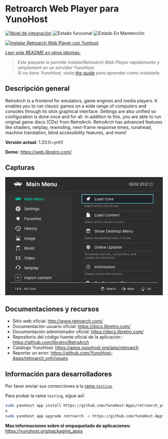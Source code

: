 <!--
Este archivo README esta generado automaticamente<https://github.com/YunoHost/apps/tree/master/tools/readme_generator>
No se debe editar a mano.
-->

# Retroarch Web Player para YunoHost

[![Nivel de integración](https://apps.yunohost.org/badge/integration/retroarch)](https://ci-apps.yunohost.org/ci/apps/retroarch/)
![Estado funcional](https://apps.yunohost.org/badge/state/retroarch)
![Estado En Mantención](https://apps.yunohost.org/badge/maintained/retroarch)

[![Instalar Retroarch Web Player con Yunhost](https://install-app.yunohost.org/install-with-yunohost.svg)](https://install-app.yunohost.org/?app=retroarch)

*[Leer este README en otros idiomas.](./ALL_README.md)*

> *Este paquete le permite instalarRetroarch Web Player rapidamente y simplement en un servidor YunoHost.*  
> *Si no tiene YunoHost, visita [the guide](https://yunohost.org/install) para aprender como instalarla.*

## Descripción general

RetroArch is a frontend for emulators, game engines and media players.
It enables you to run classic games on a wide range of computers and consoles through its slick graphical interface. Settings are also unified so configuration is done once and for all.
In addition to this, you are able to run original game discs (CDs) from RetroArch.
RetroArch has advanced features like shaders, netplay, rewinding, next-frame response times, runahead, machine translation, blind accessibility features, and more!


**Versión actual:** 1.20.0~ynh1

**Demo:** <https://web.libretro.com/>

## Capturas

![Captura de Retroarch Web Player](./doc/screenshots/ozone-main-menu.jpg)

## Documentaciones y recursos

- Sitio web oficial: <http://www.retroarch.com/>
- Documentación usuario oficial: <https://docs.libretro.com/>
- Documentación administrador oficial: <https://docs.libretro.com/>
- Repositorio del código fuente oficial de la aplicación : <https://github.com/libretro/RetroArch>
- Catálogo YunoHost: <https://apps.yunohost.org/app/retroarch>
- Reportar un error: <https://github.com/YunoHost-Apps/retroarch_ynh/issues>

## Información para desarrolladores

Por favor enviar sus correcciones a la [rama `testing`](https://github.com/YunoHost-Apps/retroarch_ynh/tree/testing).

Para probar la rama `testing`, sigue asÍ:

```bash
sudo yunohost app install https://github.com/YunoHost-Apps/retroarch_ynh/tree/testing --debug
o
sudo yunohost app upgrade retroarch -u https://github.com/YunoHost-Apps/retroarch_ynh/tree/testing --debug
```

**Mas informaciones sobre el empaquetado de aplicaciones:** <https://yunohost.org/packaging_apps>
